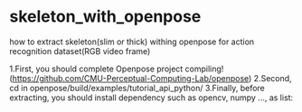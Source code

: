 # skeleton_with_openpose
how to extract skeleton(slim or thick) withing openpose for action recognition dataset(RGB video frame)

1.First, you should complete Openpose project compiling!(https://github.com/CMU-Perceptual-Computing-Lab/openpose)
2.Second, cd in openpose/build/examples/tutorial_api_python/
3.Finally, before extracting, you should install dependency such as opencv, numpy ..., as list:
